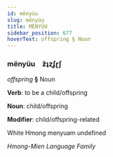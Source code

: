 ```yaml
---
id: mënyüu
slug: mënyüu
title: MËNYÜU
sidebar_position: 677
hoverText: offspring § Noun
---
```


### mënyüu&emsp;<span kind="abugida">ƶ̃ʇɀʄɽʃ</span>

*offspring* **§** Noun

**Verb**: to be a child/offspring

**Noun**: child/offspring

**Modifier**: child/offspring-related

White Hmong menyuam undefined

*Hmong-Mien Language Family*